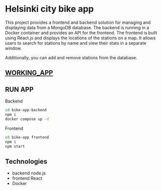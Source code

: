 # Helsinki city bike app

This project provides a frontend and backend solution for managing and displaying data from a MongoDB database. The backend is running in a Docker container and provides an API for the frontend. The frontend is built using React.js and displays the locations of the stations on a map. It allows users to search for stations by name and view their stats in a separate window. 

Additionally, you can add and remove stations from the database.

## [WORKING_APP](https://hsl-1s0l.onrender.com)

## RUN APP
Backend
```sh
cd bike-app-backend
npm i
docker compose up -d
```
Frontend
```sh
cd bike-app frontend
npm i
npm start
```
## Technologies
- backend node.js 
- frontend React
- Docker
